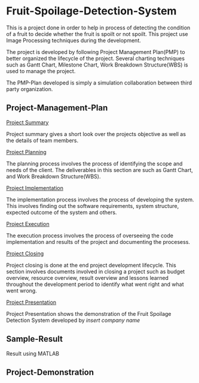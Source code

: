 # Fruit-Spoilage-Detection-System

This is a project done in order to help in process of detecting the condition of a fruit to decide whether the fruit is spoilt or not spoilt. This project use Image Processing techniques during the development.

The project is developed by following Project Management Plan(PMP) to better organized the lifecycle of the project. Several charting techniques such as Gantt Chart, Milestone Chart, Work Breakdown Structure(WBS) is used to manage the project.

The PMP-Plan developed is simply a simulation collaboration between third party organization.

## Project-Management-Plan

[Project Summary](https://pages.github.com/)

Project summary gives a short look over the projects objective as well as the details of team members.

[Project Planning](https://pages.github.com/)

The planning process involves the process of identifying the scope and needs of the client. The deliverables in this section are such as Gantt Chart, and Work Breakdown Structure(WBS).

[Project Implementation](https://pages.github.com/)

The implementation process involves the process of developing the system. This involves finding out the software requirements, system structure, expected outcome of the system and others.

[Project Execution](https://pages.github.com/)

The execution process involves the process of overseeing the code implementation and results of the project and documenting the procesess.

[Project Closing](https://pages.github.com/)

Project closing is done at the end project development lifecycle. This section involves documents involved in closing a project such as budget overview, resource overview, result overview and lessons learned throughout the development period to identify what went right and what went wrong.

[Project Presentation](https://pages.github.com/)

Project Presentation shows the demonstration of the Fruit Spoilage Detection System developed by *insert company name*

## Sample-Result

Result using MATLAB

## Project-Demonstration
